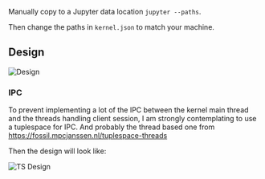 Manually copy to a Jupyter data location `jupyter --paths`.

Then change the paths in `kernel.json` to match your machine.


## Design

![Design](http://plantuml.mpcjanssen.nl/png/TOvD2eCm48NtESNGlHUGqeqhSHcNGXbrg85qJ3DHyFRLD6YbTFlUztuS-c0wuv03N0fhY4F3caJCo1T0WK8hzyrKv9bijAgpar8DruCdx2EYwpzCoO6y-p2bKeM6BBj11JbuUaqaGLLHANGEPdHJ2-qaIn9rdSE0t5kwF-MXT0sRMEP0Crg5NJ0p1jgATGc9xuquYqk4jwL3EOPsPazvaia6rTEfTAz8zlh-ccNflRYHXNxkc_Nj6m00)


### IPC

To prevent implementing a lot of the IPC between the kernel main thread and the threads handling client session, I am strongly contemplating to use a tuplespace for IPC. And probably the thread based one from https://fossil.mpcjanssen.nl/tuplespace-threads

Then the design will look like:

![TS Design](https://plantuml.mpcjanssen.nl/png/TP2nZiCW44HxlcALFZ-G8WsLpx9a2PTkYBqw8I5CMB3EVt-02R8jfMJcCJDWfVDgKbOQ3pUk5He_6e54QZ4ta0HSC7jaMdG6TRRQizF5M_8NHzExvM_BHDV3cHc2rKZeLdIZ-Gbsy-WoELngoeJHx9io8_WNfZ4nnkvCmrWBz_ip9Zw0VEJBkUlBUSg9Z75HTOVlWEHPt9iamGiAj5Ty31upRNZ1Az3sqLBF4dpAgFWWQeuo9qTmI4Rp05obPdBoQfKUqsxHr4kp8glbbkb3HP6lDUa5iURg7ZRNl0PAWqCAshCPJmluvKLaltITh4DHqg-VfMQD_m00)
